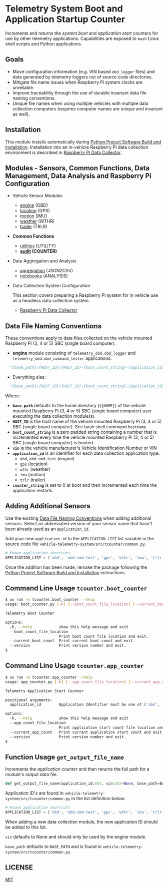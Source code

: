 # Telemetry System Boot and Application Startup Counter

Increments and returns the *system boot* and *application start* counters for use by other telemetry applications.  Capabilities are exposed to ```bash``` Linux shell scripts and Python applications.

## Goals

- Move configuration information (e.g. VIN based ```obd_logger``` files) and data generated by telemetry loggers out of source code directories.
- Mitigate file name issues when Raspberry Pi system clocks are unreliable.
- Improve traceability through the use of durable invariant data file naming conventions.
- Unique file names when using multiple vehicles with multiple data collection computers (requires computer names are unique and invariant as well).

## Installation

This module installs automatically during [Python Project Software Build and Installation](./README.md/#python-project-software-build-and-installation).  Installation into an in-vehicle Raspberry Pi data collection environment is described in [Raspberry Pi Data Collector](./README-rpdc.md).

## Modules - Sensors, Common Functions, Data Management, Data Analysis and Raspberry Pi Configuration

- Vehicle Sensor Modules
  - [engine](./README-engine.md) (OBD)
  - [location](./README-location.md) (GPS)
  - [motion](./README-motion.md) (IMU)
  - [weather](./README-weather.md) (WTHR)
  - [trailer](./README-trailer.md) (TRLR)

- **Common Functions**
  - [utilities](./README-utility.md) (UTILITY)
  - **[audit](./README-audit.md) (COUNTER)**

- Data Aggregation and Analysis
  - [aggregation](./README-aggregation.md) (JSON2CSV)
  - [notebooks](./README-notebooks.md) (ANALYSIS)

- Data Collection System Configuration

    This section covers preparing a Raspberry Pi system for in vehicle use as a headless data collection system.

  - [Raspberry Pi Data Collector](./README-rpdc.md)

## Data File Naming Conventions

These conventions apply to data files collected on the vehicle mounted Raspberry Pi (3, 4 or 5) SBC (single board computer).

- **engine** module consisting of ```telemetry_obd.obd_logger``` and ```telemetry_obd.obd_command_tester``` applications:

```python
  "{base_path}/{HOST_ID}/{HOST_ID}-{boot_count_string}-{application_id}-{vin}-{counter_string}.json"
```

- Everything else:

```python
  "{base_path}/{HOST_ID}/{HOST_ID}-{boot_count_string}-{application_id}-{counter_string}.json"
```

Where:

- **```base_path```** defaults to the home directory (```${HOME}```) of the vehicle mounted Raspberry Pi (3, 4 or 5) SBC (single board computer) user executing the data collection module(s).
- **```HOST_ID```** is the host name of the vehicle mounted Raspberry Pi (3, 4 or 5) SBC (single board computer).  See bash shell command ```hostname```.
- **```boot_count_string```** is a zero padded string containing a number that is incremented every time the vehicle mounted Raspberry Pi (3, 4 or 5) SBC (single board computer) is booted.
- **```vin```** is the vehicle manufacturer's Vehicle Identification Number or VIN
- **```application_id```** is an identifier for each data collection application type.
  - ```obd```, ```obd-cmd-test``` (engine)
  - ```gps``` (location)
  - ```wthr``` (weather)
  - ```imu``` (motion)
  - ```trlr``` (trailer)
- **```counter_string```** is set to 0 at boot and then incremented each time the application restarts.

## Adding Additional Sensors

Use the  existing [Data File Naming Conventions](#data-file-naming-conventions) when adding additional sensors.  Select an abbreviated version of your sensor name that hasn't been already used as an ```application_id```.

Add your new ```application_id``` to the ```APPLICATION_LIST``` list variable in the source code file ```vehicle-telemetry-system/src/tcounter/common.py```.

```python
# Known application shortcuts
APPLICATION_LIST = ['obd', 'obd-cmd-test', 'gps', 'wthr', 'imu', 'trlr', ]
```

Once the addition has been made, remake the package following the [Python Project Software Build and Installation](./README.md/#python-project-software-build-and-installation) instructions.

## Command Line Usage ```tcounter.boot_counter```

```bash
$ uv run -m tcounter.boot_counter --help
usage: boot_counter.py [-h] [--boot_count_file_location] [--current_boot_count] [--version]

Telemetry Boot Counter

options:
  -h, --help            show this help message and exit
  --boot_count_file_location
                        Print boot count file location and exit.
  --current_boot_count  Print current boot count and exit.
  --version             Print version number and exit.
$
```

## Command Line Usage ```tcounter.app_counter```

```bash
$ uv run -m tcounter.app_counter --help
usage: app_counter.py [-h] [--app_count_file_location] [--current_app_count] [--version] application_id

Telemetry Application Start Counter

positional arguments:
  application_id        Application Identifier must be one of ['obd', 'gps', 'wthr', 'imu'].

options:
  -h, --help            show this help message and exit
  --app_count_file_location
                        Print application start count file location and exit.
  --current_app_count   Print current application start count and exit.
  --version             Print version number and exit.
$
```

## Function Usage ```get_output_file_name```

Increments the *application counter* and then returns the full path for a module's output data file.

```python
def get_output_file_name(application_id:str, vin:str=None, base_path=BASE_PATH) -> Path:
```

Application ID's are found in ```vehicle-telemetry-system/src/tcounter/common.py``` in the list definition below:

```python
# Known application shortcuts
APPLICATION_LIST = ['obd', 'obd-cmd-test', 'gps', 'wthr', 'imu', 'trlr', ]
```

When adding a new data collection module, the new application ID should be added to this list.

```vin``` defaults to None and should only be used by the engine module.

```base_path``` defaults to ```BASE_PATH``` and is found in ```vehicle-telemetry-system/src/tcounter/common.py```.

## LICENSE

[MIT](LICENSE.md)
